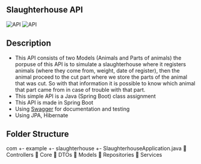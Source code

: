 ## Slaughterhouse API

<img src="https://user-images.githubusercontent.com/62404655/225074329-30498859-e806-4c4e-b9ce-26c676bb2bac.png" alt="API" /> 
<img src="https://user-images.githubusercontent.com/62404655/225074920-4b1d4c16-1626-4eac-bd54-a7c3f9a8ed98.png" alt="API" />
                                                                                                                            
## Description

- This API consists of two Models (Animals and Parts of animals) the porpuse of this API is to simulate a slaughterhouse where it registers animals (where they come from, weight, date of register), then the animal proceed to the cut part where we store the parts of the animal that was cut. So with that information it is possible to know which animal that part came from in case of trouble with that part. 
- This simple API is a Java (Spring Boot) class assignment
- This API is made in Spring Boot
- Using [Swagger](https://springdoc.org/) for documentation and testing
- Using JPA, Hibernate

## Folder Structure

com 
    +- example 
        +- slaughterhouse 
            +- SlaughterhouseApplication.java 
            :file_folder: Controllers
            :file_folder: Core
            :file_folder: DTOs
            :file_folder: Models
            :file_folder: Repositories
            :file_folder: Services

